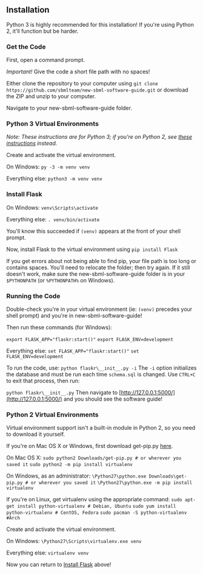 ## Installation

Python 3 is highly recommended for this installation! If you're using Python 2, it'll function but be harder.

### Get the Code

First, open a command prompt.

*Important!* Give the code a short file path with no spaces!

Either clone the repository to your computer using
`git clone https://github.com/sbmlteam/new-sbml-software-guide.git`
or download the ZIP and unzip to your computer.

Navigate to your new-sbml-software-guide folder. 

### Python 3 Virtual Environments

*Note: These instructions are for Python 3; if you're on Python 2, see [these instructions](#python-2-virtual-environments) instead.*

Create and activate the virtual environment.

On Windows:
`py -3 -m venv venv`

Everything else:
`python3 -m venv venv`

### Install Flask
On Windows:
`venv\Scripts\activate`

Everything else:
`. venv/bin/activate`

You'll know this succeeded if `(venv)` appears at the front of your shell prompt.

Now, install Flask to the virtual environment using
`pip install Flask`

If you get errors about not being able to find pip, your file path is too long or contains spaces. You'll need to relocate the folder; then try again. If it still doesn't work, make sure the new-sbml-software-guide folder is in your `$PYTHONPATH` (or `%PYTHONPATH%` on Windows).

### Running the Code
Double-check you're in your virtual environment (ie: `(venv)` precedes your shell prompt) and you're in new-sbml-software-guide!

Then run these commands (for Windows):

`export FLASK_APP="flaskr:start()"`
`export FLASK_ENV=development`

Everything else:
`set FLASK_APP="flaskr:start()"`
`set FLASK_ENV=development`

To run the code, use:
`python flaskr\__init__.py -i`
The `-i` option initializes the database and must be run each time `schema.sql` is changed. Use `CTRL+C` to exit that process, then run:

`python flaskr\__init__.py`
Then navigate to [http://127.0.0.1:5000/](http://127.0.0.1:5000/) and you should see the software guide!

### Python 2 Virtual Environments
Virtual environment support isn't a built-in module in Python 2, so you need to download it yourself. 

If you're on Mac OS X or Windows, first download get-pip.py [here](https://bootstrap.pypa.io/get-pip.py). 

On Mac OS X:
`sudo python2 Downloads/get-pip.py # or wherever you saved it`
`sudo python2 -m pip install virtualenv`

On Windows, as an administrator:
`\Python27\python.exe Downloads\get-pip.py # or wherever you saved it`
`\Python27\python.exe -m pip install virtualenv`

If you're on Linux, get virtualenv using the appropriate command:
`sudo apt-get install python-virtualenv # Debian, Ubuntu`
`sudo yum install python-virtualenv # CentOS, Fedora`
`sudo pacman -S python-virtualenv #Arch`

Create and activate the virtual environment.

On Windows:
`\Python27\Scripts\virtualenv.exe venv`

Everything else:
`virtualenv venv`

Now you can return to [Install Flask](#install-flask) above!
